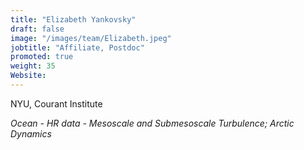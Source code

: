 ```yaml
---
title: "Elizabeth Yankovsky"
draft: false
image: "/images/team/Elizabeth.jpeg"
jobtitle: "Affiliate, Postdoc"
promoted: true
weight: 35
Website:  
---
```



NYU, Courant Institute

*Ocean - HR data - Mesoscale and Submesoscale Turbulence; Arctic Dynamics*



